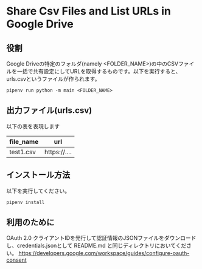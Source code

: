 # Share Csv Files and List URLs in Google Drive 
## 役割
Google Driveの特定のフォルダ(namely <FOLDER_NAME>)の中のCSVファイルを一括で共有設定にしてURLを取得するものです。以下を実行すると、urls.csvというファイルが作られます。

```
pipenv run python -m main <FOLDER_NAME>
```

## 出力ファイル(urls.csv)

以下の表を表現します

| file_name | url          |
|-----------|--------------|
| test1.csv | https://.... |

## インストール方法
以下を実行してください。
```
pipenv install
```

## 利用のために
OAuth 2.0 クライアントIDを発行して認証情報のJSONファイルをダウンロードし、credentials.jsonとして README.md と同じディレクトリにおいてください。
https://developers.google.com/workspace/guides/configure-oauth-consent